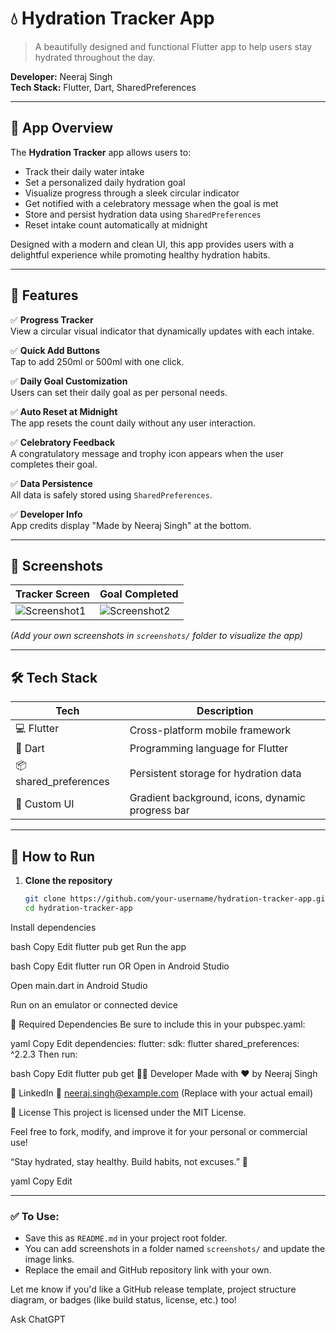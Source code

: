 # 💧 Hydration Tracker App

> A beautifully designed and functional Flutter app to help users stay hydrated throughout the day.

**Developer:** Neeraj Singh  
**Tech Stack:** Flutter, Dart, SharedPreferences

---

## 🚀 App Overview

The **Hydration Tracker** app allows users to:

- Track their daily water intake
- Set a personalized daily hydration goal
- Visualize progress through a sleek circular indicator
- Get notified with a celebratory message when the goal is met
- Store and persist hydration data using `SharedPreferences`
- Reset intake count automatically at midnight

Designed with a modern and clean UI, this app provides users with a delightful experience while promoting healthy hydration habits.

---

## 🌟 Features

✅ **Progress Tracker**  
View a circular visual indicator that dynamically updates with each intake.

✅ **Quick Add Buttons**  
Tap to add 250ml or 500ml with one click.

✅ **Daily Goal Customization**  
Users can set their daily goal as per personal needs.

✅ **Auto Reset at Midnight**  
The app resets the count daily without any user interaction.

✅ **Celebratory Feedback**  
A congratulatory message and trophy icon appears when the user completes their goal.

✅ **Data Persistence**  
All data is safely stored using `SharedPreferences`.

✅ **Developer Info**  
App credits display "Made by Neeraj Singh" at the bottom.

---

## 🎨 Screenshots

| Tracker Screen | Goal Completed |
|----------------|----------------|
| ![Screenshot1](screenshots/tracker.png) | ![Screenshot2](screenshots/completed.png) |

*(Add your own screenshots in `screenshots/` folder to visualize the app)*

---

## 🛠️ Tech Stack

| Tech | Description |
|------|-------------|
| 💻 Flutter | Cross-platform mobile framework |
| 🧠 Dart | Programming language for Flutter |
| 📦 shared_preferences | Persistent storage for hydration data |
| 🎨 Custom UI | Gradient background, icons, dynamic progress bar |

---

## 📲 How to Run

1. **Clone the repository**

   ```bash
   git clone https://github.com/your-username/hydration-tracker-app.git
   cd hydration-tracker-app
Install dependencies

bash
Copy
Edit
flutter pub get
Run the app

bash
Copy
Edit
flutter run
OR Open in Android Studio

Open main.dart in Android Studio

Run on an emulator or connected device

🔧 Required Dependencies
Be sure to include this in your pubspec.yaml:

yaml
Copy
Edit
dependencies:
  flutter:
    sdk: flutter
  shared_preferences: ^2.2.3
Then run:

bash
Copy
Edit
flutter pub get
👨‍💻 Developer
Made with ❤️ by Neeraj Singh

🔗 LinkedIn
📧 neeraj.singh@example.com (Replace with your actual email)

📜 License
This project is licensed under the MIT License.

Feel free to fork, modify, and improve it for your personal or commercial use!

“Stay hydrated, stay healthy. Build habits, not excuses.” 🚰

yaml
Copy
Edit

---

### ✅ To Use:

- Save this as `README.md` in your project root folder.
- You can add screenshots in a folder named `screenshots/` and update the image links.
- Replace the email and GitHub repository link with your own.

Let me know if you'd like a GitHub release template, project structure diagram, or badges (like build status, license, etc.) too!








Ask ChatGPT

